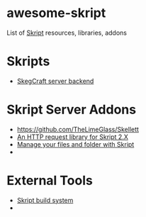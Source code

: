 # awesome-skript
List of [Skript](https://github.com/SkriptLang/Skript) resources, libraries, addons

# Skripts
- [SkegCraft server backend](https://github.com/skegcraft/skegsk)

# Skript Server Addons
- https://github.com/TheLimeGlass/Skellett
- [An HTTP request library for Skript 2.X ](https://github.com/btk5h/reqn)
- [Manage your files and folder with Skript](https://github.com/Olyno/skent)
- 

# External Tools
- [Skript build system](https://github.com/skegcraft/skib)
- 
